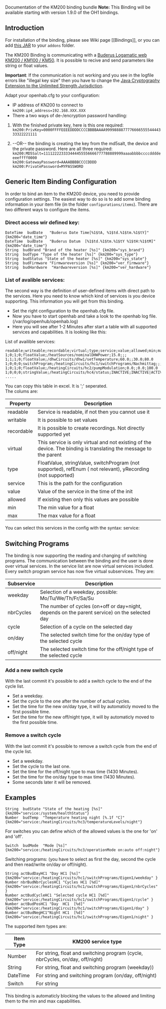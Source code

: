Documentation of the KM200 binding bundle
**Note:** This Binding will be available starting with version 1.9.0 of the OH1 bindings.

## Introduction

For installation of the binding, please see Wiki page [[Bindings]], or you can add [this JAR](https://openhab.ci.cloudbees.com/job/openHAB1-Addons/lastSuccessfulBuild/artifact/bundles/binding/org.openhab.binding.km200/target/org.openhab.binding.km200-1.9.0-SNAPSHOT.jar) to your `addons` folder.

The KM200 Binding is communicating with a [Buderus Logamatic web KM200 / KM100 / KM50](https://www.buderus.de/de/produkte/catalogue/alle-produkte/7719_gateway-logamatic-web-km200-km100-km50).
It is possible to recive and send parameters like string or float values.

**Important**: If the communication is not working and you see in the logfile errors like "illegal key size" then you have to change the [Java Cryptography Extension to the Unlimited Strength Jurisdiction](http://www.oracle.com/technetwork/java/javase/downloads/jce8-download-2133166.html). 

Adapt your openhab.cfg to your configuration:
* IP address of KN200 to connect to
<BR>`
    km200:ip4_address=192.168.XXX.XXX
`
* There a two ways of de-/encryption password handling:

1.  With the finished private key, here is this one required:
<BR>`
    km200:PrivKey=0000FFFFEEEEDDDDCCCCBBBBAAAA999988887777666655554444333322221111
`

2.  --OR-- the binding is creating the key from the md5salt, the device and the private password. Here are all three required:
<BR>`
    km200:MD5Salt=111122223333444455556666777788889999aaaabbbbccccddddeeeeffff0000
`<BR>`
    km200:GatewayPassword=AAAABBBBCCCCDDDD
`<BR>`
    km200:PrivatePassword=MYPASSWORD
`

## Generic Item Binding Configuration

In order to bind an item to the KM200 device, you need to provide configuration settings. The easiest way to do so is to add some binding information in your item file (in the folder `configurations/items`). 
There are two different ways to configure the items.
### Direct access wir defined key:

    DateTime  budDate	"Buderus Date Time[%1$tA, %1$td.%1$tm.%1$tY]" {km200="date_time"}
    DateTime  budDate	"Buderus Datum  [%1$td.%1$tm.%1$tY %1$tH:%1$tM]" {km200="date_time"}
    String  budBrand "Brand of the heater [%s]" {km200="sys_brand"}
    String  budType "Type of the heater [%s]" {km200="sys_type"}
    String  budStatus "State of the heater [%s]" {km200="sys_state"}
    String  budFirmware "Firmwareversion [%s]" {km200="ver_firmware"}
    String  budHardware  "Hardwareversion [%s]" {km200="ver_hardware"}

### List of avalible services:

The second way is the definition of user-defined items with direct path to the services. Here you need to know which kind of services is you device supporting. This information you will get from this binding. <BR>

* Set the right configuration to the openhab.cfg file.
* Now you have to start openhab and take a look to the openhab log file. (/var/log/openhub/openhab.log)
* Here you will see after 1-2 Minutes after start a table with all supported services and capabilities. It is looking like this:

List of availible services:

    readable;writeable;recordable;virtual;type;service;value;allowed;min;max
    1;0;1;0;floatValue;/heatSources/nominalDHWPower;15.0;;;
    1;1;1;0;floatValue;/dhwCircuits/dhw1/setTemperature;60.0;;30.0;80.0
    1;0;0;0;switchProgram;/heatingCircuits/hc1/switchPrograms/Nachmittag;;;
    1;0;1;0;floatValue;/heatingCircuits/hc2/pumpModulation;0.0;;0.0;100.0
    1;0;0;0;stringValue;/heatingCircuits/hc4/status;INACTIVE;INACTIVE|ACTIVE;;
    .....

You can copy this table in excel. It is ';' seperated.<BR>
The colums are: <BR>

| Property     |  Description     |
| ------------- |  --------------- |
| readable | Service is readable, if not then you cannot use it |
| writable | It is possible to set values |
| recordable | It is possible to create recordings. Not directly supported yet |
| virtual | This service is only virtual and not existing of the device. The binding is translating the message to the parent |
| type | FloatValue, stringValue, switchProgram (not supported), refEnum ( not relevant), yRecording (not supported) |
| service | This is the path for the configuration |
| value | Value of the service in the time of the init |
| allowed | If existing then only this values are possible |
| min | The min value for a float |
| max | The max value for a float |

You can select this services in the config with the syntax: service:<fullPathToService>  

## Switching Programs

The binding is now supporting the reading and changing of switching programs.
The communication between the binding and the user is done over virtual services. In the service list are now virtual services included. Every switch program service has now five virtual subservices. They are: <BR>

| Subservice|  Description     |
| ------------- |  --------------- |
| weekday | Selection of a weekday, possible: Mo/Tu/We/Th/Fr/Sa/Su |
| nbrCycles | The number of cycles (on+off or day+night, depends on the parent service) on the selected day |
| cycle | Selection of a cycle on the selected day |
| on/day | The selected switch time for the on/day type of the selected cycle |
| off/night | The selected switch time for the off/night type of the selected cycle |

### Add a new switch cycle
With the last commit it's possible to add a switch cycle to the end of the cycle list. 
* Set a weekday. 
* Set the cycle to the one after the number of actual cycles.
* Set the time for the new on/day type, it will by automaticly moved to the first possible time.
* Set the time for the new off/night type, it will by automaticly moved to the first possible time.

### Remove a switch cycle
With the last commit it's possible to remove a switch cycle from the end of the cycle list. 
* Set a weekday. 
* Set the cycle to the last one.
* Set the time for the off/night type to max time (1430 Minutes).
* Set the time for the on/day type to max time (1430 Minutes).
* Some seconds later it will be removed.
 
## Examples

    String  budState "State of the heating [%s]"  {km200="service:/system/healthStatus"}
    Number	budTemp  "Temperature heating night [%.1f °C]" {km200="service:/heatingCircuits/hc3/temperatureLevels/night"}

For switches you can define which of the allowed values is the one for 'on' and 'off'.

`Switch  budMode  "Mode [%s]" {km200="service:/heatingCircuits/hc3/operationMode on:auto off:night"}`

Switching programs: (you have to select as first the day, second the cycle and then read/write on/day or off/night).

    String actBudDayHC1 "Day HC1 [%s]" {km200="service:/heatingCircuits/hc1/switchPrograms/Eigen1/weekday" }
    Number nbrBudNbrCyclesHC1 "Cycles HC1 [%d]" {km200="service:/heatingCircuits/hc1/switchPrograms/Eigen1/nbrCycles" }
    Number actBudCycleHC1 "Selected cycle HC1 [%d]" {km200="service:/heatingCircuits/hc1/switchPrograms/Eigen1/cycle" }
    Number actBudPosHC1 "Day  HC1  [%d]" {km200="service:/heatingCircuits/hc1/switchPrograms/Eigen1/day" }
    Number actBudNegHC1"Night HC1  [%d]" {km200="service:/heatingCircuits/hc1/switchPrograms/Eigen1/night" }

The supported item types are: 

| Item Type|  KM200 service type|
| ------------- |  --------------- |
| Number |  For string, float and switching program (cycle, nbrCycles, on/day, off/night) | 
| String |  For string, float and switching program (weekday)) | 
| DateTime | For string and switching program (on/day, off/night) |
| Switch | For string |


This binding is automaticly blocking the values to the allowed and limiting them to the min and max capabilities.

